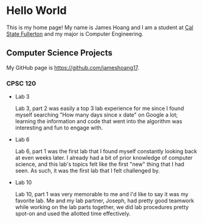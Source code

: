 # Hello World

This is my home page! My name is James Hoang and I am a student at [Cal State Fullerton](http://www.fullerton.edu/) and my major is Computer Engineering.

## Computer Science Projects

My GitHub page is https://github.com/jameshoang17.
    
### CPSC 120

* Lab 3

    Lab 3, part 2 was easily a top 3 lab experience for me since I found myself
    searching "How many days since x date" on Google a lot; learning the
    information and code that went into the algorithm was interesting and
    fun to engage with.

* Lab 6

    Lab 6, part 1 was the first lab that I found myself constantly looking back
    at even weeks later. I already had a bit of prior knowledge of computer
    science, and this lab's topics felt like the first "new" thing that I had
    seen. As such, it was the first lab that I felt challenged by.

* Lab 10

    Lab 10, part 1 was very memorable to me and I'd like to say it was my favorite
    lab. Me and my lab partner, Joseph, had pretty good teamwork while working on
    the lab parts together, we did lab procedures pretty spot-on and used the
    allotted time effectively.